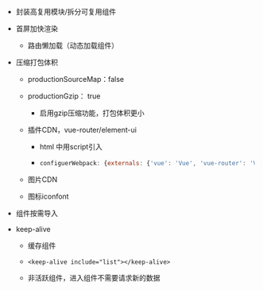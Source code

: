 - 封装高复用模块/拆分可复用组件

- 首屏加快渲染

  - 路由懒加载（动态加载组件）

- 压缩打包体积

  - productionSourceMap：false

  - productionGzip： true

    - 启用gzip压缩功能，打包体积更小

  - 插件CDN，vue-router/element-ui

    - html 中用script引入

    - ```js
      configuerWebpack: {externals: {'vue': 'Vue', 'vue-router': 'VueRouter'}}
      ```

  - 图片CDN

  - 图标iconfont

- 组件按需导入

- keep-alive

  - 缓存组件

  - ```
    <keep-alive include="list"></keep-alive>
    ```

  - 非活跃组件，进入组件不需要请求新的数据
